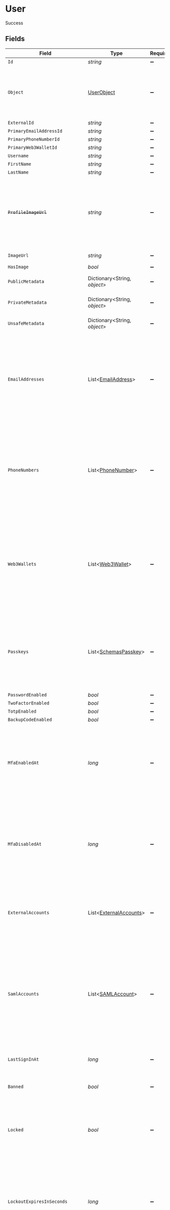 # User

Success


## Fields

| Field                                                                                                                                                                                                                                                    | Type                                                                                                                                                                                                                                                     | Required                                                                                                                                                                                                                                                 | Description                                                                                                                                                                                                                                              | Example                                                                                                                                                                                                                                                  |
| -------------------------------------------------------------------------------------------------------------------------------------------------------------------------------------------------------------------------------------------------------- | -------------------------------------------------------------------------------------------------------------------------------------------------------------------------------------------------------------------------------------------------------- | -------------------------------------------------------------------------------------------------------------------------------------------------------------------------------------------------------------------------------------------------------- | -------------------------------------------------------------------------------------------------------------------------------------------------------------------------------------------------------------------------------------------------------- | -------------------------------------------------------------------------------------------------------------------------------------------------------------------------------------------------------------------------------------------------------- |
| `Id`                                                                                                                                                                                                                                                     | *string*                                                                                                                                                                                                                                                 | :heavy_minus_sign:                                                                                                                                                                                                                                       | N/A                                                                                                                                                                                                                                                      | user_id_123                                                                                                                                                                                                                                              |
| `Object`                                                                                                                                                                                                                                                 | [UserObject](../../Models/Components/UserObject.md)                                                                                                                                                                                                      | :heavy_minus_sign:                                                                                                                                                                                                                                       | String representing the object's type. Objects of the same type share the same value.<br/>                                                                                                                                                               | user                                                                                                                                                                                                                                                     |
| `ExternalId`                                                                                                                                                                                                                                             | *string*                                                                                                                                                                                                                                                 | :heavy_minus_sign:                                                                                                                                                                                                                                       | N/A                                                                                                                                                                                                                                                      | external_user_id_123                                                                                                                                                                                                                                     |
| `PrimaryEmailAddressId`                                                                                                                                                                                                                                  | *string*                                                                                                                                                                                                                                                 | :heavy_minus_sign:                                                                                                                                                                                                                                       | N/A                                                                                                                                                                                                                                                      | email_id_123                                                                                                                                                                                                                                             |
| `PrimaryPhoneNumberId`                                                                                                                                                                                                                                   | *string*                                                                                                                                                                                                                                                 | :heavy_minus_sign:                                                                                                                                                                                                                                       | N/A                                                                                                                                                                                                                                                      | phone_id_123                                                                                                                                                                                                                                             |
| `PrimaryWeb3WalletId`                                                                                                                                                                                                                                    | *string*                                                                                                                                                                                                                                                 | :heavy_minus_sign:                                                                                                                                                                                                                                       | N/A                                                                                                                                                                                                                                                      | wallet_id_123                                                                                                                                                                                                                                            |
| `Username`                                                                                                                                                                                                                                               | *string*                                                                                                                                                                                                                                                 | :heavy_minus_sign:                                                                                                                                                                                                                                       | N/A                                                                                                                                                                                                                                                      | john_doe                                                                                                                                                                                                                                                 |
| `FirstName`                                                                                                                                                                                                                                              | *string*                                                                                                                                                                                                                                                 | :heavy_minus_sign:                                                                                                                                                                                                                                       | N/A                                                                                                                                                                                                                                                      | John                                                                                                                                                                                                                                                     |
| `LastName`                                                                                                                                                                                                                                               | *string*                                                                                                                                                                                                                                                 | :heavy_minus_sign:                                                                                                                                                                                                                                       | N/A                                                                                                                                                                                                                                                      | Doe                                                                                                                                                                                                                                                      |
| ~~`ProfileImageUrl`~~                                                                                                                                                                                                                                    | *string*                                                                                                                                                                                                                                                 | :heavy_minus_sign:                                                                                                                                                                                                                                       | : warning: ** DEPRECATED **: This will be removed in a future release, please migrate away from it as soon as possible.                                                                                                                                  | https://example.com/profile.jpg                                                                                                                                                                                                                          |
| `ImageUrl`                                                                                                                                                                                                                                               | *string*                                                                                                                                                                                                                                                 | :heavy_minus_sign:                                                                                                                                                                                                                                       | N/A                                                                                                                                                                                                                                                      | https://example.com/new-profile.jpg                                                                                                                                                                                                                      |
| `HasImage`                                                                                                                                                                                                                                               | *bool*                                                                                                                                                                                                                                                   | :heavy_minus_sign:                                                                                                                                                                                                                                       | N/A                                                                                                                                                                                                                                                      | true                                                                                                                                                                                                                                                     |
| `PublicMetadata`                                                                                                                                                                                                                                         | Dictionary<String, *object*>                                                                                                                                                                                                                             | :heavy_minus_sign:                                                                                                                                                                                                                                       | N/A                                                                                                                                                                                                                                                      | {<br/>"role": "admin"<br/>}                                                                                                                                                                                                                              |
| `PrivateMetadata`                                                                                                                                                                                                                                        | Dictionary<String, *object*>                                                                                                                                                                                                                             | :heavy_minus_sign:                                                                                                                                                                                                                                       | N/A                                                                                                                                                                                                                                                      | {<br/>"ssn": "123-45-6789"<br/>}                                                                                                                                                                                                                         |
| `UnsafeMetadata`                                                                                                                                                                                                                                         | Dictionary<String, *object*>                                                                                                                                                                                                                             | :heavy_minus_sign:                                                                                                                                                                                                                                       | N/A                                                                                                                                                                                                                                                      | {<br/>"theme": "dark"<br/>}                                                                                                                                                                                                                              |
| `EmailAddresses`                                                                                                                                                                                                                                         | List<[EmailAddress](../../Models/Components/EmailAddress.md)>                                                                                                                                                                                            | :heavy_minus_sign:                                                                                                                                                                                                                                       | N/A                                                                                                                                                                                                                                                      | [<br/>{<br/>"id": "email_id_123",<br/>"object": "email_address",<br/>"email_address": "john.doe@example.com",<br/>"verification": {<br/>"status": "verified",<br/>"strategy": "email_code"<br/>},<br/>"created_at": 1609459200,<br/>"updated_at": 1609459200<br/>}<br/>] |
| `PhoneNumbers`                                                                                                                                                                                                                                           | List<[PhoneNumber](../../Models/Components/PhoneNumber.md)>                                                                                                                                                                                              | :heavy_minus_sign:                                                                                                                                                                                                                                       | N/A                                                                                                                                                                                                                                                      | [<br/>{<br/>"id": "phone_id_123",<br/>"object": "phone_number",<br/>"phone_number": "+12345678901",<br/>"verification": {<br/>"status": "verified",<br/>"strategy": "phone_code"<br/>},<br/>"created_at": 1609459200,<br/>"updated_at": 1609459200<br/>}<br/>] |
| `Web3Wallets`                                                                                                                                                                                                                                            | List<[Web3Wallet](../../Models/Components/Web3Wallet.md)>                                                                                                                                                                                                | :heavy_minus_sign:                                                                                                                                                                                                                                       | N/A                                                                                                                                                                                                                                                      | [<br/>{<br/>"id": "wallet_id_123",<br/>"object": "web3_wallet",<br/>"web3_wallet": "0x123456789abcdef",<br/>"verification": {<br/>"status": "verified",<br/>"strategy": "web3_metamask_signature"<br/>},<br/>"created_at": 1609459200,<br/>"updated_at": 1609459200<br/>}<br/>] |
| `Passkeys`                                                                                                                                                                                                                                               | List<[SchemasPasskey](../../Models/Components/SchemasPasskey.md)>                                                                                                                                                                                        | :heavy_minus_sign:                                                                                                                                                                                                                                       | N/A                                                                                                                                                                                                                                                      | [<br/>{<br/>"id": "passkey_id_123",<br/>"object": "passkey",<br/>"name": "My Passkey",<br/>"last_used_at": 1615852800,<br/>"verification": {<br/>"status": "verified",<br/>"strategy": "passkey"<br/>}<br/>}<br/>]                                       |
| `PasswordEnabled`                                                                                                                                                                                                                                        | *bool*                                                                                                                                                                                                                                                   | :heavy_minus_sign:                                                                                                                                                                                                                                       | N/A                                                                                                                                                                                                                                                      | true                                                                                                                                                                                                                                                     |
| `TwoFactorEnabled`                                                                                                                                                                                                                                       | *bool*                                                                                                                                                                                                                                                   | :heavy_minus_sign:                                                                                                                                                                                                                                       | N/A                                                                                                                                                                                                                                                      | true                                                                                                                                                                                                                                                     |
| `TotpEnabled`                                                                                                                                                                                                                                            | *bool*                                                                                                                                                                                                                                                   | :heavy_minus_sign:                                                                                                                                                                                                                                       | N/A                                                                                                                                                                                                                                                      | true                                                                                                                                                                                                                                                     |
| `BackupCodeEnabled`                                                                                                                                                                                                                                      | *bool*                                                                                                                                                                                                                                                   | :heavy_minus_sign:                                                                                                                                                                                                                                       | N/A                                                                                                                                                                                                                                                      | true                                                                                                                                                                                                                                                     |
| `MfaEnabledAt`                                                                                                                                                                                                                                           | *long*                                                                                                                                                                                                                                                   | :heavy_minus_sign:                                                                                                                                                                                                                                       | Unix timestamp of when MFA was last enabled for this user. It should be noted that this field is not nullified if MFA is disabled.<br/>                                                                                                                  | 1615852800                                                                                                                                                                                                                                               |
| `MfaDisabledAt`                                                                                                                                                                                                                                          | *long*                                                                                                                                                                                                                                                   | :heavy_minus_sign:                                                                                                                                                                                                                                       | Unix timestamp of when MFA was last disabled for this user. It should be noted that this field is not nullified if MFA is enabled again.<br/>                                                                                                            | <nil>                                                                                                                                                                                                                                                    |
| `ExternalAccounts`                                                                                                                                                                                                                                       | List<[ExternalAccounts](../../Models/Components/ExternalAccounts.md)>                                                                                                                                                                                    | :heavy_minus_sign:                                                                                                                                                                                                                                       | N/A                                                                                                                                                                                                                                                      | [<br/>{<br/>"id": "ext_account_id_123",<br/>"provider": "Facebook",<br/>"user_id": "user_id_at_provider"<br/>}<br/>]                                                                                                                                     |
| `SamlAccounts`                                                                                                                                                                                                                                           | List<[SAMLAccount](../../Models/Components/SAMLAccount.md)>                                                                                                                                                                                              | :heavy_minus_sign:                                                                                                                                                                                                                                       | N/A                                                                                                                                                                                                                                                      | [<br/>{<br/>"id": "saml_account_id_123",<br/>"object": "saml_account",<br/>"provider": "SAML Provider",<br/>"active": true,<br/>"email_address": "user@example.com",<br/>"public_metadata": {<br/>"department": "IT"<br/>},<br/>"verification": {<br/>"status": "verified",<br/>"strategy": "saml"<br/>}<br/>}<br/>] |
| `LastSignInAt`                                                                                                                                                                                                                                           | *long*                                                                                                                                                                                                                                                   | :heavy_minus_sign:                                                                                                                                                                                                                                       | Unix timestamp of last sign-in.<br/>                                                                                                                                                                                                                     | 1622852400                                                                                                                                                                                                                                               |
| `Banned`                                                                                                                                                                                                                                                 | *bool*                                                                                                                                                                                                                                                   | :heavy_minus_sign:                                                                                                                                                                                                                                       | Flag to denote whether user is banned or not.<br/>                                                                                                                                                                                                       | false                                                                                                                                                                                                                                                    |
| `Locked`                                                                                                                                                                                                                                                 | *bool*                                                                                                                                                                                                                                                   | :heavy_minus_sign:                                                                                                                                                                                                                                       | Flag to denote whether user is currently locked, i.e. restricted from signing in or not.<br/>                                                                                                                                                            | false                                                                                                                                                                                                                                                    |
| `LockoutExpiresInSeconds`                                                                                                                                                                                                                                | *long*                                                                                                                                                                                                                                                   | :heavy_minus_sign:                                                                                                                                                                                                                                       | The number of seconds remaining until the lockout period expires for a locked user. A null value for a locked user indicates that lockout never expires.<br/>                                                                                            | <nil>                                                                                                                                                                                                                                                    |
| `VerificationAttemptsRemaining`                                                                                                                                                                                                                          | *long*                                                                                                                                                                                                                                                   | :heavy_minus_sign:                                                                                                                                                                                                                                       | The number of verification attempts remaining until the user is locked. Null if account lockout is not enabled. Note: if a user is locked explicitly via the Backend API, they may still have verification attempts remaining.<br/>                      | 5                                                                                                                                                                                                                                                        |
| `UpdatedAt`                                                                                                                                                                                                                                              | *long*                                                                                                                                                                                                                                                   | :heavy_minus_sign:                                                                                                                                                                                                                                       | Unix timestamp of last update.<br/>                                                                                                                                                                                                                      | 1622852400                                                                                                                                                                                                                                               |
| `CreatedAt`                                                                                                                                                                                                                                              | *long*                                                                                                                                                                                                                                                   | :heavy_minus_sign:                                                                                                                                                                                                                                       | Unix timestamp of creation.<br/>                                                                                                                                                                                                                         | 1609459200                                                                                                                                                                                                                                               |
| `DeleteSelfEnabled`                                                                                                                                                                                                                                      | *bool*                                                                                                                                                                                                                                                   | :heavy_minus_sign:                                                                                                                                                                                                                                       | If enabled, user can delete themselves via FAPI.<br/>                                                                                                                                                                                                    | true                                                                                                                                                                                                                                                     |
| `CreateOrganizationEnabled`                                                                                                                                                                                                                              | *bool*                                                                                                                                                                                                                                                   | :heavy_minus_sign:                                                                                                                                                                                                                                       | If enabled, user can create organizations via FAPI.<br/>                                                                                                                                                                                                 | true                                                                                                                                                                                                                                                     |
| `CreateOrganizationsLimit`                                                                                                                                                                                                                               | *long*                                                                                                                                                                                                                                                   | :heavy_minus_sign:                                                                                                                                                                                                                                       | The maximum number of organizations the user can create. 0 means unlimited.<br/>                                                                                                                                                                         |                                                                                                                                                                                                                                                          |
| `LastActiveAt`                                                                                                                                                                                                                                           | *long*                                                                                                                                                                                                                                                   | :heavy_minus_sign:                                                                                                                                                                                                                                       | Unix timestamp of the latest session activity, with day precision.<br/>                                                                                                                                                                                  | 1700690400000                                                                                                                                                                                                                                            |
| `LegalAcceptedAt`                                                                                                                                                                                                                                        | *long*                                                                                                                                                                                                                                                   | :heavy_minus_sign:                                                                                                                                                                                                                                       | Unix timestamp of when the user accepted the legal requirements.<br/>                                                                                                                                                                                    | 1700690400000                                                                                                                                                                                                                                            |